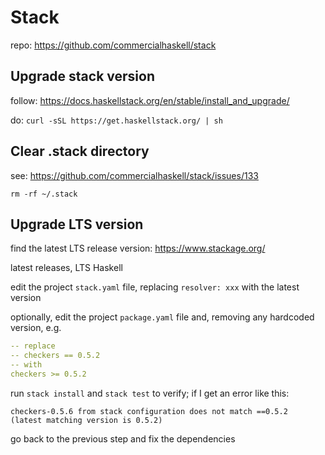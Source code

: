 # Stack

repo: <https://github.com/commercialhaskell/stack>

## Upgrade stack version

follow: <https://docs.haskellstack.org/en/stable/install_and_upgrade/>

do: `curl -sSL https://get.haskellstack.org/ | sh`

## Clear .stack directory

see: <https://github.com/commercialhaskell/stack/issues/133>

`rm -rf ~/.stack`

## Upgrade LTS version

find the latest LTS release version: <https://www.stackage.org/>

latest releases, LTS Haskell

edit the project `stack.yaml` file, replacing `resolver: xxx`
with the latest version

optionally, edit the project `package.yaml` file and, removing
any hardcoded version, e.g.

```yaml
-- replace
-- checkers == 0.5.2
-- with
checkers >= 0.5.2
```

run `stack install` and `stack test` to verify; if I get an
error like this:

```text
checkers-0.5.6 from stack configuration does not match ==0.5.2  (latest matching version is 0.5.2)
```

go back to the previous step and fix the dependencies
